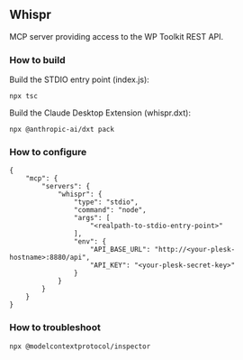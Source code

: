 ## Whispr

MCP server providing access to the WP Toolkit REST API.

### How to build

Build the STDIO entry point (index.js):

`npx tsc`

Build the Claude Desktop Extension (whispr.dxt):

`npx @anthropic-ai/dxt pack`

### How to configure

```
{
    "mcp": {
        "servers": {
            "whispr": {
                "type": "stdio",
                "command": "node",
                "args": [
                    "<realpath-to-stdio-entry-point>"
                ],
                "env": {
                    "API_BASE_URL": "http://<your-plesk-hostname>:8880/api",
                    "API_KEY": "<your-plesk-secret-key>"
                }
            }
        }
    }
}
```
### How to troubleshoot

`npx @modelcontextprotocol/inspector`
